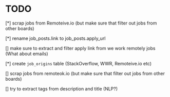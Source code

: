 # TODO

[*] scrap jobs from Remoteive.io (but make sure that filter out jobs from other boards)

[*] rename job_posts.link to job_posts.apply_url

[] make sure to extract and filter apply link from we work remotely jobs (What about emails)

[*] create `job_origins` table (StackOverflow, WWR, Remoteive.io etc)

[] scrap jobs from remoteok.io (but make sure that filter out jobs from other boards)

[] try to extract tags from description and title (NLP?)

